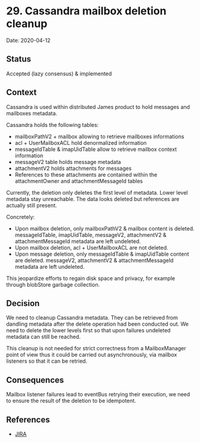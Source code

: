 # 29. Cassandra mailbox deletion cleanup

Date: 2020-04-12

## Status

Accepted (lazy consensus) & implemented

## Context

Cassandra is used within distributed James product to hold messages and mailboxes metadata.

Cassandra holds the following tables:
 - mailboxPathV2 + mailbox allowing to retrieve mailboxes informations
 - acl + UserMailboxACL hold denormalized information
 - messageIdTable & imapUidTable allow to retrieve mailbox context information
 - messageV2 table holds message metadata
 - attachmentV2 holds attachments for messages
 - References to these attachments are contained within the attachmentOwner and attachmentMessageId tables
 
Currently, the deletion only deletes the first level of metadata. Lower level metadata stay unreachable. The data looks 
deleted but references are actually still present.

Concretely:
 - Upon mailbox deletion, only mailboxPathV2 & mailbox content is deleted. messageIdTable, imapUidTable, messageV2, 
 attachmentV2 & attachmentMessageId metadata are left undeleted.
 - Upon mailbox deletion, acl + UserMailboxACL are not deleted.
 - Upon message deletion, only messageIdTable & imapUidTable content are deleted. messageV2, attachmentV2 & 
 attachmentMessageId metadata are left undeleted.

This jeopardize efforts to regain disk space and privacy, for example through blobStore garbage collection.

## Decision

We need to cleanup Cassandra metadata. They can be retrieved from dandling metadata after the delete operation had been 
conducted out. We need to delete the lower levels first so that upon failures undeleted metadata can still be reached.

This cleanup is not needed for strict correctness from a MailboxManager point of view thus it could be carried out 
asynchronously, via mailbox listeners so that it can be retried.

## Consequences

Mailbox listener failures lead to eventBus retrying their execution, we need to ensure the result of the deletion to be 
idempotent. 

## References

 - [JIRA](https://issues.apache.org/jira/browse/JAMES-3148)